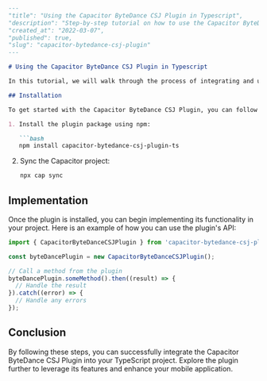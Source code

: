 ```markdown
---
"title": "Using the Capacitor ByteDance CSJ Plugin in Typescript",
"description": "Step-by-step tutorial on how to use the Capacitor ByteDance CSJ Plugin in a TypeScript project.",
"created_at": "2022-03-07",
"published": true,
"slug": "capacitor-bytedance-csj-plugin"
---

# Using the Capacitor ByteDance CSJ Plugin in Typescript

In this tutorial, we will walk through the process of integrating and using the Capacitor ByteDance CSJ Plugin in a TypeScript project.

## Installation

To get started with the Capacitor ByteDance CSJ Plugin, you can follow these steps:

1. Install the plugin package using npm:

   ```bash
   npm install capacitor-bytedance-csj-plugin-ts
   ```

2. Sync the Capacitor project:

   ```bash
   npx cap sync
   ```

## Implementation

Once the plugin is installed, you can begin implementing its functionality in your project. Here is an example of how you can use the plugin's API:

```typescript
import { CapacitorByteDanceCSJPlugin } from 'capacitor-bytedance-csj-plugin-ts';

const byteDancePlugin = new CapacitorByteDanceCSJPlugin();

// Call a method from the plugin
byteDancePlugin.someMethod().then((result) => {
  // Handle the result
}).catch((error) => {
  // Handle any errors
});
```

## Conclusion

By following these steps, you can successfully integrate the Capacitor ByteDance CSJ Plugin into your TypeScript project. Explore the plugin further to leverage its features and enhance your mobile application.
```
```